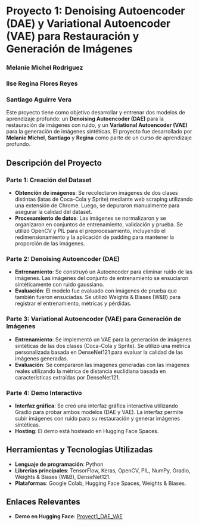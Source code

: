 # Proyecto 1: Denoising Autoencoder (DAE) y Variational Autoencoder (VAE) para Restauración y Generación de Imágenes

### Melanie Michel Rodriguez
### Ilse Regina Flores Reyes
### Santiago Aguirre Vera 

Este proyecto tiene como objetivo desarrollar y entrenar dos modelos de aprendizaje profundo: un **Denoising Autoencoder (DAE)** para la restauración de imágenes con ruido, y un **Variational Autoencoder (VAE)** para la generación de imágenes sintéticas. El proyecto fue desarrollado por **Melanie Michel**, **Santiago** y **Regina** como parte de un curso de aprendizaje profundo.

## Descripción del Proyecto

### Parte 1: Creación del Dataset
- **Obtención de imágenes**: Se recolectaron imágenes de dos clases distintas (latas de Coca-Cola y Sprite) mediante web scraping utilizando una extensión de Chrome. Luego, se depuraron manualmente para asegurar la calidad del dataset.
- **Procesamiento de datos**: Las imágenes se normalizaron y se organizaron en conjuntos de entrenamiento, validación y prueba. Se utilizó OpenCV y PIL para el preprocesamiento, incluyendo el redimensionamiento y la aplicación de padding para mantener la proporción de las imágenes.

### Parte 2: Denoising Autoencoder (DAE)
- **Entrenamiento**: Se construyó un Autoencoder para eliminar ruido de las imágenes. Las imágenes del conjunto de entrenamiento se ensuciaron sintéticamente con ruido gaussiano.
- **Evaluación**: El modelo fue evaluado con imágenes de prueba que también fueron ensuciadas. Se utilizó Weights & Biases (W&B) para registrar el entrenamiento, métricas y pérdidas.

### Parte 3: Variational Autoencoder (VAE) para Generación de Imágenes
- **Entrenamiento**: Se implementó un VAE para la generación de imágenes sintéticas de las dos clases (Coca-Cola y Sprite). Se utilizó una métrica personalizada basada en DenseNet121 para evaluar la calidad de las imágenes generadas.
- **Evaluación**: Se compararon las imágenes generadas con las imágenes reales utilizando la métrica de distancia euclidiana basada en características extraídas por DenseNet121.

### Parte 4: Demo Interactivo
- **Interfaz gráfica**: Se creó una interfaz gráfica interactiva utilizando Gradio para probar ambos modelos (DAE y VAE). La interfaz permite subir imágenes con ruido para su restauración y generar imágenes sintéticas.
- **Hosting**: El demo está hosteado en Hugging Face Spaces.

## Herramientas y Tecnologías Utilizadas
- **Lenguaje de programación**: Python
- **Librerías principales**: TensorFlow, Keras, OpenCV, PIL, NumPy, Gradio, Weights & Biases (W&B), DenseNet121.
- **Plataformas**: Google Colab, Hugging Face Spaces, Weights & Biases.

## Enlaces Relevantes
- **Demo en Hugging Face**: [Proyect1_DAE_VAE](https://huggingface.co/spaces/melanieeemichel/Proyect1_DAE_VAE)
